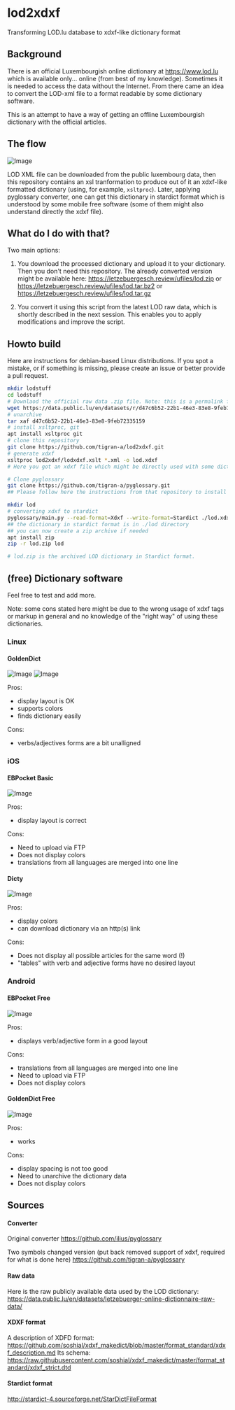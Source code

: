 # lod2xdxf
Transforming LOD.lu database to xdxf-like dictionary format

## Background
There is an official Luxembourgish online dictionary at https://www.lod.lu which is available only... online (from best of my knowledge). 
Sometimes it is needed to access the data without the Internet. From there came an idea to convert the LOD-xml file to a format readable by some dictionary software. 

This is an attempt to have a way of getting an offline Luxembourgish dictionary with the official articles.

## The flow

![Image](../master/screenshots/flow.svg?raw=true&sanitize=true)

LOD XML file can be downloaded from the public luxembourg data, then this repository contains an xsl tranformation to produce out of it an xdxf-like formatted dictionary (using, for example, `xsltproc`). Later, applying pyglossary converter, one can get this dictionary in stardict format which is understood by some mobile free software (some of them might also understand directly the xdxf file). 

## What do I do with that? 

Two main options:
1. You download the processed dictionary and upload it to your dictionary. Then you don't need this repository. The already converted version might be available here: https://letzebuergesch.review/ufiles/lod.zip  or https://letzebuergesch.review/ufiles/lod.tar.bz2 or https://letzebuergesch.review/ufiles/lod.tar.gz

2. You convert it using this script from the latest LOD raw data, which is shortly described in the next session. This enables you to apply modifications and improve the script.

## Howto build 

Here are instructions for debian-based Linux distributions. If you spot a mistake, or if something is missing, please create an issue or better provide a pull request.

```bash
mkdir lodstuff
cd lodstuff
# Downlaod the official raw data .zip file. Note: this is a permalink for one of the versions. To have the latest one, use the link in **Sources** section
wget https://data.public.lu/en/datasets/r/d47c6b52-22b1-46e3-83e8-9feb72335159
# unarchive
tar xaf d47c6b52-22b1-46e3-83e8-9feb72335159
# install xsltproc, git
apt install xsltproc git
# clone this repository 
git clone https://github.com/tigran-a/lod2xdxf.git
# generate xdxf
xsltproc lod2xdxf/lodxdxf.xslt *.xml -o lod.xdxf
# Here you got an xdxf file which might be directly used with some dictionaries.

# Clone pyglossary
git clone https://github.com/tigran-a/pyglossary.git
## Please follow here the instructions from that repository to install dependencies if needed!

mkdir lod
# converting xdxf to stardict
pyglossary/main.py --read-format=Xdxf --write-format=Stardict ./lod.xdxf ./lod/lod.ifo
## the dictionary in stardict format is in ./lod directory
## you can now create a zip archive if needed
apt install zip
zip -r lod.zip lod

# lod.zip is the archived LOD dictionary in Stardict format.
```


## (free) Dictionary software

Feel free to test and add more. 

Note: some cons stated here might be due to the wrong usage of xdxf tags or markup in general and no knowledge of the "right way" of using these dictionaries.

### Linux
#### GoldenDict
![Image](../master/screenshots/Linux/GoldenDict/1.png?raw=true)
![Image](../master/screenshots/Linux/GoldenDict/2.png?raw=true)

Pros: 
- display layout is OK
- supports colors
- finds dictionary easily

Cons: 
- verbs/adjectives forms are a bit unalligned

### iOS
#### EBPocket Basic
![Image](../master/screenshots/iOS/ebpocket/ebpocket.basic.1.png?raw=true)

Pros: 
- display layout is correct

Cons: 
- Need to upload via FTP
- Does not display colors
- translations from all languages are merged into one line

#### Dicty
![Image](../master/screenshots/iOS/dicty/dicty.1.png?raw=true)

Pros: 
- display colors
- can download dictionary via an http(s) link

Cons: 
- Does not display all possible articles for the same word (!)
- "tables" with verb and adjective forms have no desired layout 

### Android

#### EBPocket Free
![Image](../master/screenshots/Android/ebpocket/ebpocket.free.1.jpg?raw=true)

Pros: 
- displays verb/adjective form in a good layout

Cons:
- translations from all languages are merged into one line
- Need to upload via FTP
- Does not display colors

#### GoldenDict Free
![Image](../master/screenshots/Android/goldendict/goldendict.free.1.jpg?raw=true)

Pros: 
- works

Cons:
- display spacing is not too good
- Need to unarchive the dictionary data
- Does not display colors

## Sources

#### Converter
Original converter
https://github.com/ilius/pyglossary

Two symbols changed version (put back removed support of xdxf, required for what is done here)
https://github.com/tigran-a/pyglossary

#### Raw data
Here is the raw publicly available data used by the LOD dictionary: 
https://data.public.lu/en/datasets/letzebuerger-online-dictionnaire-raw-data/

#### XDXF format

A description of XDFD format: https://github.com/soshial/xdxf_makedict/blob/master/format_standard/xdxf_description.md
Its schema: https://raw.githubusercontent.com/soshial/xdxf_makedict/master/format_standard/xdxf_strict.dtd

#### Stardict format
http://stardict-4.sourceforge.net/StarDictFileFormat

